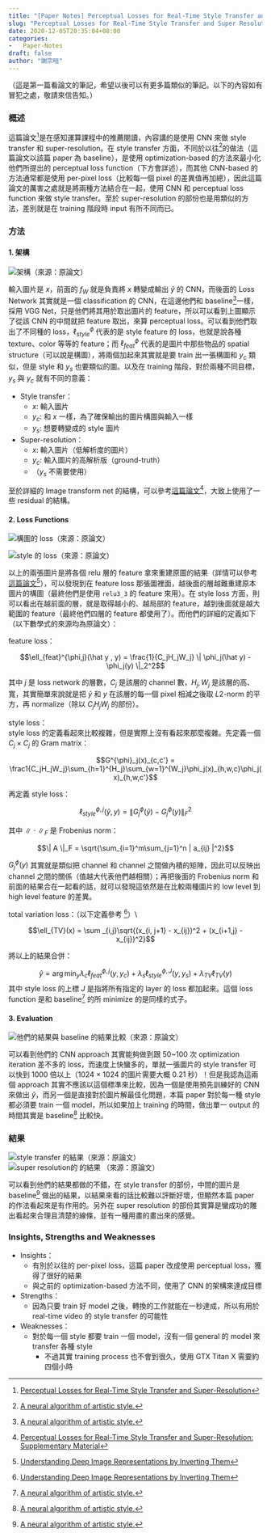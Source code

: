 ```yaml
---
title: "[Paper Notes] Perceptual Losses for Real-Time Style Transfer and Super-Resolution"
slug: "Perceptual Losses for Real-Time Style Transfer and Super Resolution"
date: 2020-12-05T20:35:04+08:00
categories:
-   Paper-Notes
draft: false
author: "謝宗晅"
---
```


（這是第一篇看論文的筆記，希望以後可以有更多篇類似的筆記。以下的內容如有冒犯之處，敬請來信告知。）

### 概述

這篇論文[^1]是在感知運算課程中的推薦閱讀，內容講的是使用 CNN 來做 style transfer 和 super-resolution。在 style transfer 方面，不同於以往[^2]的做法（這篇論文以該篇 paper 為 baseline），是使用 optimization-based 的方法來最小化他們所提出的 perceptual loss function（下方會詳述），而其他 CNN-based 的方法通常都是使用 per-pixel loss（比較每一個 pixel 的差異值再加總），因此這篇論文的厲害之處就是將兩種方法結合在一起，使用 CNN 和 perceptual loss function 來做 style transfer。至於 super-resolution 的部份也是用類似的方法，差別就是在 training 階段時 input 有所不同而已。

### 方法

#### 1. 架構

![架構（來源：原論文）](structure.png)

輸入圖片是 $x$，前面的 $f_W$ 就是負責將 $x$ 轉變成輸出 $\hat y$ 的 CNN，而後面的 Loss Network 其實就是一個 classification 的 CNN，在這邊他們和 baseline[^2]一樣，採用 VGG Net，只是他們將其用於取出圖片的 feature，所以可以看到上圖顯示了從該 CNN 的中間就把 feature 取出，來算 perceptual loss。可以看到他們取出了不同種的 loss，$\ell_{style}^{\phi}$ 代表的是 style feature 的 loss，也就是說各種 texture、color 等等的 feature；而 $\ell^{\phi}_{feat}$ 代表的是圖片中那些物品的 spatial structure（可以說是構圖），將兩個加起來其實就是要 train 出一張構圖和 $y_c$ 類似，但是 style 和 $y_s$ 也要類似的圖。以及在 training 階段，對於兩種不同目標，$y_s$ 與 $y_c$ 就有不同的意義：
* Style transfer：
    * $x:$ 輸入圖片
    * $y_c:$ 和 $x$ 一樣，為了確保輸出的圖片構圖與輸入一樣
    * $y_s:$ 想要轉變成的 style 圖片
* Super-resolution：
    * $x:$ 輸入圖片（低解析度的圖片）
    * $y_c:$ 輸入圖片的高解析版（ground-truth）
    * （$y_s$ 不需要使用）

至於詳細的 Image transform net 的結構，可以參考[這篇論文](https://cs.stanford.edu/people/jcjohns/papers/fast-style/fast-style-supp.pdf)[^3]，大致上使用了一些 residual 的結構。

#### 2. Loss Functions

![構圖的 loss（來源：原論文）](feature_loss.png)

![style 的 loss（來源：原論文）](style_loss.png)

以上的兩張圖片是將各個 relu 層的 feature 拿來重建原圖的結果（詳情可以參考[這篇論文](https://arxiv.org/abs/1412.0035)[^4]），可以發現到在 feature loss 那張圖裡面，越後面的層越難重建原本圖片的構圖（最終他們是使用 $\texttt{relu3_3}$ 的 feature 來用）。在 style loss 方面，則可以看出在越前面的層，就是取得越小的、越局部的 feature，越到後面就是越大範圍的 feature（最終他們四層的 feature 都使用了）。而他們的詳細的定義如下（以下數學式的來源均為原論文）：

feature loss：

$$\ell_{feat}^{\phi,j}(\hat y , y) = \frac{1}{C_jH_jW_j} \| \phi_j(\hat y) - \phi_j(y) \|_2^2$$

其中 $j$ 是 loss network 的層數，$C_j$ 是該層的 channel 數，$H_j, W_j$ 是該層的高、寬，其實簡單來說就是把 $\hat y$ 和 $y$ 在該層的每一個 pixel 相減之後取 $L2$-norm 的平方，再 normalize（除以 $C_jH_jW_j$ 的部份）。

style loss：\
style loss 的定義看起來比較複雜，但是實際上沒有看起來那麼複雜。先定義一個 $C_j \times C_j$ 的 Gram matrix：

$$G^{\phi}_j(x)_{c,c'} = \frac1{C_jH_jW_j}\sum_{h=1}^{H_j}\sum_{w=1}^{W_j}\phi_j(x)_{h,w,c}\phi_j(x)_{h,w,c'}$$

再定義 style loss：

$$\ell^{\phi, j}_{style}(\hat y, y) = \| G_j^\phi(\hat y) - G_j^\phi(y) \|^2_F$$

其中 $\| \cdot \|_F$ 是 Frobenius norm：

$$\| A \|_F = \sqrt{\sum_{i=1}^m\sum_{j=1}^n | a_{ij} |^2}$$

$G_j^\phi(y)$ 其實就是類似把 channel 和 channel 之間做內積的矩陣，因此可以反映出 channel 之間的關係（值越大代表他們越相關）；再把後面的 Frobenius norm 和前面的結果合在一起看的話，就可以發現這依然是在比較兩種圖片的 low level 到 high level feature 的差異。

total variation loss：（以下定義參考 [^4]）\

$$\ell_{TV}(x) = \sum _{i,j}\sqrt{(x_{i, j+1} - x_{ij})^2 + (x_{i+1,j} - x_{ij})^2}$$


將以上的結果合併：

$$\hat y = \arg \min_y \lambda _c \ell^{\phi,j} _{feat}(y,y_c) + \lambda _s\ell^{\phi, J} _{style}(y,y_s) + \lambda _{TV}\ell  _{TV}(y)$$
其中 style loss 的上標 $J$ 是指將所有指定的 layer 的 loss 都加起來。這個 loss function 是和 baseline[^2] 的所 minimize 的是同樣的式子。

#### 3. Evaluation

![他們的結果與 baseline[^2] 的結果比較（來源：原論文）](performance.png)

可以看到他們的 CNN approach 其實能夠做到跟 50~100 次 optimization iteration 差不多的 loss，而速度上快蠻多的，單就一張圖片的 style transfer 可以快到 1000 倍以上（1024 $\times$ 1024 的圖片需要大概 0.21 秒）！但是我認為這兩個 approach 其實不應該以這個標準來比較，因為一個是使用預先訓練好的 CNN 來做出 $\hat y$，而另一個是直接對於圖片解最佳化問題，本篇 paper 對於每一種 style 都必須要 train 一個 model，所以如果加上 training 的時間，做出單一 output 的時間其實是 baseline[^2] 比較快。


### 結果

![style transfer 的結果（來源：原論文）](results.png)
![super resolution的 的結果 （來源：原論文）](result2.png)

可以看到他們的結果都做的不錯，在 style transfer 的部份，中間的圖片是 baseline[^2] 做出的結果，以結果來看的話比較難以評斷好壞，但顯然本篇 paper 的作法看起來是有作用的。另外在 super resolution 的部份其實算是蠻成功的雕出看起來合理且清楚的線條，並有一種用畫的畫出來的感覺。

### Insights, Strengths and Weaknesses

* Insights：
    * 有別於以往的 per-pixel loss，這篇 paper 改成使用 perceptual loss，獲得了很好的結果
    * 與之前的 optimization-based 方法不同，使用了 CNN 的架構來達成目標
* Strengths：
    * 因為只要 train 好 model 之後，轉換的工作就能在一秒達成，所以有用於 real-time video 的 style transfer 的可能性
* Weaknesses：
    * 對於每一個 style 都要 train 一個 model，沒有一個 general 的 model 來 transfer 各種 style
        * 不過其實 training process 也不會到很久，使用 GTX Titan X 需要約四個小時

[^1]: [Perceptual Losses for Real-Time Style Transfer and Super-Resolution](https://arxiv.org/abs/1603.08155)
[^2]: [A neural algorithm of artistic style.](https://arxiv.org/abs/1508.06576)
[^3]: [Perceptual Losses for Real-Time Style Transfer and Super-Resolution: Supplementary Material](https://cs.stanford.edu/people/jcjohns/papers/fast-style/fast-style-supp.pdf)
[^4]: [Understanding Deep Image Representations by Inverting Them](https://arxiv.org/abs/1412.0035)

